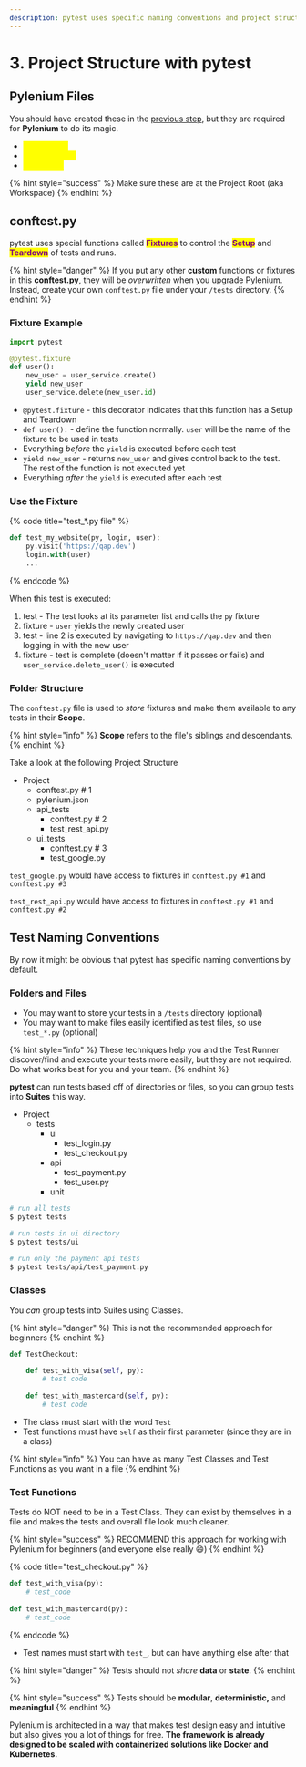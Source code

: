 ```yaml
---
description: pytest uses specific naming conventions and project structure
---
```


# 3. Project Structure with pytest

## Pylenium Files

You should have created these in the [previous step](setup-pytest.md), but they are required for **Pylenium** to do its magic.

* <mark style="color:yellow;">**`conftest.py`**</mark>
* <mark style="color:yellow;">**`pylenium.json`**</mark>
* <mark style="color:yellow;">**`pytest.ini`**</mark>

{% hint style="success" %}
Make sure these are at the Project Root (aka Workspace)
{% endhint %}

## conftest.py

pytest uses special functions called <mark style="color:purple;">**Fixtures**</mark> to control the <mark style="color:purple;">**Setup**</mark> and <mark style="color:purple;">**Teardown**</mark> of tests and runs.

{% hint style="danger" %}
If you put any other **custom** functions or fixtures in this **conftest.py**, they will be _overwritten_ when you upgrade Pylenium. Instead, create your own `conftest.py` file under your `/tests` directory.
{% endhint %}

### Fixture Example

```python
import pytest

@pytest.fixture
def user():
    new_user = user_service.create()
    yield new_user
    user_service.delete(new_user.id)
```

* `@pytest.fixture` - this decorator indicates that this function has a Setup and Teardown&#x20;
* `def user():` - define the function normally. `user` will be the name of the fixture to be used in tests
* Everything _before_ the `yield` is executed before each test
* `yield new_user` - returns `new_user` and gives control back to the test. The rest of the function is not executed yet
* Everything _after_ the `yield` is executed after each test

### Use the Fixture

{% code title="test_*.py file" %}
```python
def test_my_website(py, login, user):
    py.visit('https://qap.dev')
    login.with(user)
    ...
```
{% endcode %}

When this test is executed:

1. test - The test looks at its parameter list and calls the `py` fixture
2. fixture - `user` yields the newly created user
3. test - line 2 is executed by navigating to `https://qap.dev` and then logging in with the new user
4. fixture - test is complete (doesn't matter if it passes or fails) and `user_service.delete_user()` is executed

### Folder Structure

The `conftest.py` file is used to _store_ fixtures and make them available to any tests in their **Scope**.

{% hint style="info" %}
**Scope** refers to the file's siblings and descendants.
{% endhint %}

Take a look at the following Project Structure

* Project
  * conftest.py  # 1
  * pylenium.json
  * api\_tests
    * conftest.py  # 2&#x20;
    * test\_rest\_api.py
  * ui\_tests
    * conftest.py  # 3
    * test\_google.py

`test_google.py` would have access to fixtures in `conftest.py #1` and `conftest.py #3`

`test_rest_api.py` would have access to fixtures in `conftest.py #1` and `conftest.py #2`

## Test Naming Conventions

By now it might be obvious that pytest has specific naming conventions by default.

### Folders and Files

* You may want to store your tests in a `/tests` directory (optional)
* You may want to make files easily identified as test files, so use `test_*.py` (optional)

{% hint style="info" %}
These techniques help you and the Test Runner discover/find and execute your tests more easily, but they are not required. Do what works best for you and your team.
{% endhint %}

**pytest** can run tests based off of directories or files, so you can group tests into **Suites** this way.

* Project
  * tests
    * ui
      * test\_login.py
      * test\_checkout.py
    * api
      * test\_payment.py
      * test\_user.py
    * unit

```bash
# run all tests
$ pytest tests

# run tests in ui directory
$ pytest tests/ui

# run only the payment api tests
$ pytest tests/api/test_payment.py
```

### Classes

You _can_ group tests into Suites using Classes.

{% hint style="danger" %}
This is not the recommended approach for beginners
{% endhint %}

```python
def TestCheckout:

    def test_with_visa(self, py):
        # test code
    
    def test_with_mastercard(self, py):
        # test code
```

* The class must start with the word `Test`
* Test functions must have `self` as their first parameter (since they are in a class)

{% hint style="info" %}
You can have as many Test Classes and Test Functions as you want in a file
{% endhint %}

### Test Functions

Tests do NOT need to be in a Test Class. They can exist by themselves in a file and makes the tests and overall file look much cleaner.

{% hint style="success" %}
RECOMMEND this approach for working with Pylenium for beginners (and everyone else really 😄)
{% endhint %}

{% code title="test_checkout.py" %}
```python
def test_with_visa(py):
    # test_code
    
def test_with_mastercard(py):
    # test_code
```
{% endcode %}

* Test names must start with `test_`, but can have anything else after that

{% hint style="danger" %}
Tests should not _share_ **data** or **state**.
{% endhint %}

{% hint style="success" %}
Tests should be **modular**, **deterministic,** and **meaningful**
{% endhint %}

Pylenium is architected in a way that makes test design easy and intuitive but also gives you a lot of things for free. **The framework is already designed to be scaled with containerized solutions like Docker and Kubernetes.**
